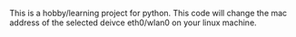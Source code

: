 This is a hobby/learning project for python.
This code will change the mac address of the selected deivce eth0/wlan0 on your linux machine.